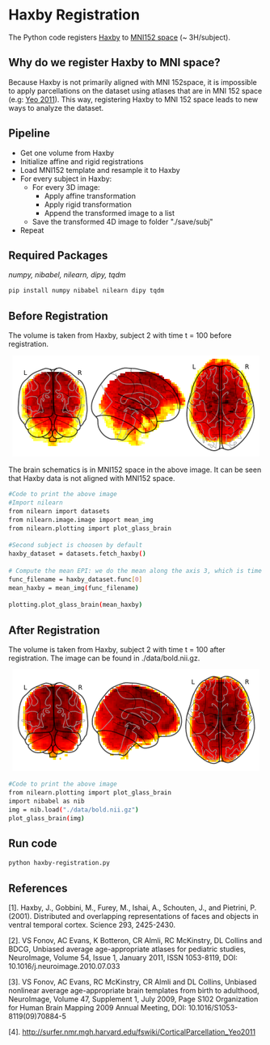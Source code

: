 # Haxby Registration 
The Python code registers [Haxby](#references) to [MNI152 space](#references) (~ 3H/subject).

## Why do we register Haxby to MNI space?

Because Haxby is not primarily aligned with MNI 152space, it is impossible to apply parcellations on the dataset using atlases that are in MNI 152 space (e.g: [Yeo 2011](#references)). This way, registering Haxby to MNI 152 space leads to new ways to analyze the dataset.

## Pipeline

*  Get one volume from Haxby 
*  Initialize affine and rigid registrations
*  Load MNI152 template and resample it to Haxby
*  For every subject in Haxby:
   - For every 3D image:
     - Apply affine transformation 
     - Apply rigid transformation
     - Append the transformed image to a list
   - Save the transformed 4D image to folder "./save/subj"
*  Repeat

## Required Packages
_numpy, nibabel, nilearn, dipy, tqdm_


```sh
pip install numpy nibabel nilearn dipy tqdm
```

## Before Registration
The volume is taken from Haxby, subject 2 with time t = 100 before registration.

<p align="center">
  <img  src="./images/before-registration.png">
</p>

The brain schematics is in MNI152 space in the above image. It can be seen that Haxby data is not aligned with MNI152 space.

```sh
#Code to print the above image
#Import nilearn
from nilearn import datasets 
from nilearn.image.image import mean_img
from nilearn.plotting import plot_glass_brain

#Second subject is choosen by default
haxby_dataset = datasets.fetch_haxby()

# Compute the mean EPI: we do the mean along the axis 3, which is time
func_filename = haxby_dataset.func[0]
mean_haxby = mean_img(func_filename)

plotting.plot_glass_brain(mean_haxby)

```
## After Registration

The volume is taken from Haxby, subject 2 with time t = 100 after registration. The image can be found in ./data/bold.nii.gz.

<p align="center">
  <img  src="./images/after-registration.png">
</p>

```sh
#Code to print the above image
from nilearn.plotting import plot_glass_brain
import nibabel as nib
img = nib.load("./data/bold.nii.gz")
plot_glass_brain(img)
```

## Run code

```sh
python haxby-registration.py
```

## References

[1]. Haxby, J., Gobbini, M., Furey, M., Ishai, A., Schouten, J., and Pietrini, P. (2001). Distributed and overlapping representations of faces and objects in ventral temporal cortex. Science 293, 2425-2430.

[2]. VS Fonov, AC Evans, K Botteron, CR Almli, RC McKinstry, DL Collins and BDCG, Unbiased average age-appropriate atlases for pediatric studies, NeuroImage, Volume 54, Issue 1, January 2011, ISSN 1053-8119, DOI: 10.1016/j.neuroimage.2010.07.033

[3]. VS Fonov, AC Evans, RC McKinstry, CR Almli and DL Collins, Unbiased nonlinear average age-appropriate brain templates from birth to adulthood, NeuroImage, Volume 47, Supplement 1, July 2009, Page S102 Organization for Human Brain Mapping 2009 Annual Meeting, DOI: 10.1016/S1053-8119(09)70884-5

[4]. http://surfer.nmr.mgh.harvard.edu/fswiki/CorticalParcellation_Yeo2011
